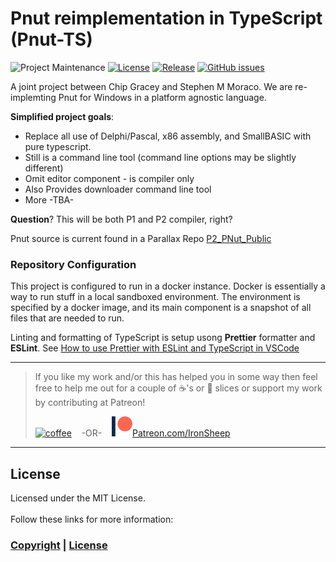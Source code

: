# Pnut reimplementation in TypeScript (Pnut-TS)

![Project Maintenance][maintenance-shield]
[![License][license-shield]](LICENSE)
[![Release][Release-shield]](https://github.com/ironsheep/Pnut-ts-dev/releases)
[![GitHub issues][Issues-shield]](https://github.com/ironsheep/Pnut-ts-dev/issues)

A joint project between Chip Gracey and Stephen M Moraco.
We are re-implemting Pnut for Windows in a platform agnostic language.

**Simplified project goals**:

- Replace all use of Delphi/Pascal, x86 assembly, and SmallBASIC with pure typescript.
- Still is a command line tool (command line options may be slightly different)
- Omit editor component - is compiler only
- Also Provides downloader command line tool
- More -TBA-

**Question**? This will be both P1 and P2 compiler, right?

Pnut source is current found in a Parallax Repo [P2_PNut_Public](https://github.com/parallaxinc/P2_PNut_Public)

### Repository Configuration

This project is configured to run in a docker instance. Docker is essentially a way to run stuff in a local sandboxed environment. The environment is specified by a docker image, and its main component is a snapshot of all files that are needed to run.

Linting and formatting of TypeScript is setup usong **Prettier** formatter and **ESLint**.
See [How to use Prettier with ESLint and TypeScript in VSCode](https://khalilstemmler.com/blogs/tooling/prettier/)

---

> If you like my work and/or this has helped you in some way then feel free to help me out for a couple of :coffee:'s or :pizza: slices or support my work by contributing at Patreon!
>
> [![coffee](https://www.buymeacoffee.com/assets/img/custom_images/black_img.png)](https://www.buymeacoffee.com/ironsheep) &nbsp;&nbsp; -OR- &nbsp;&nbsp; [![Patreon](./DOCs/images/patreon.png)](https://www.patreon.com/IronSheep?fan_landing=true)[Patreon.com/IronSheep](https://www.patreon.com/IronSheep?fan_landing=true)

---

## License

Licensed under the MIT License. <br>
<br>
Follow these links for more information:

### [Copyright](copyright) | [License](LICENSE)

[maintenance-shield]: https://img.shields.io/badge/maintainer-stephen%40ironsheep%2ebiz-blue.svg?style=for-the-badge
[marketplace-version]: https://vsmarketplacebadge.apphb.com/version-short/ironsheepproductionsllc.spin2.svg
[marketplace-installs]: https://vsmarketplacebadge.apphb.com/installs-short/ironsheepproductionsllc.spin2.svg
[marketplace-rating]: https://vsmarketplacebadge.apphb.com/rating-short/ironsheepproductionsllc.spin2.svg
[license-shield]: https://camo.githubusercontent.com/bc04f96d911ea5f6e3b00e44fc0731ea74c8e1e9/68747470733a2f2f696d672e736869656c64732e696f2f6769746875622f6c6963656e73652f69616e74726963682f746578742d646976696465722d726f772e7376673f7374796c653d666f722d7468652d6261646765
[Release-shield]: https://img.shields.io/github/release/ironsheep/Pnut-ts-dev/all.svg
[Issues-shield]: https://img.shields.io/github/issues/ironsheep/Pnut-ts-dev.svg
